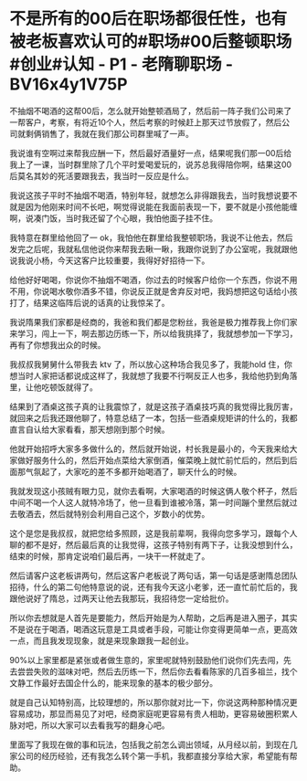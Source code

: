 # 不是所有的00后在职场都很任性，也有被老板喜欢认可的#职场#00后整顿职场#创业#认知 - P1 - 老隋聊职场 - BV16x4y1V75P

不抽烟不喝酒的这帮00后，怎么就开始整顿酒局了，然后前一阵子我们公司来了一帮客户，考察，有将近10个人，然后考察的时候赶上那天过节放假了，然后公司就剩俩销售了，我就在我们那公司群里喊了一声。

我说谁有空啊过来帮我应酬一下，然后最好酒量好一点，结果呢我们那一00后给我上了一课，当时群里除了几个平时爱喝爱玩的，说苏总我得陪你啊，结果这00后莫名其妙的死活要跟我去，我当时一反应是什么。

我说这孩子平时不抽烟不喝酒，特别年轻，就想怎么非得跟我去，当时我想说要不就是因为他刚来时间不长吧，啊觉得说能在我面前表现一下，要不就是小孩他能缠啊，说凑门饭，当时我还留了个心眼，我怕他面子挂不住。

我特意在群里给他回了一 ok，我怕他在群里给我整顿职场，我说不让他去，然后发完之后呢，我就私信他说你来帮我去瞅一瞅，我跟你说到了办公室呢，我就跟他说我说小杨，今天这客户比较重要，我得好好招待一下。

给他好好喝喝，你说你不抽烟不喝酒，你过去的时候客户给你一个东西，你说不用不用，你说喝水敬你酒多不错，你说反正就是舍弃反对吧，我妈想把这句话给小孩打了，结果这临阵后说的话真的让我惊呆了。

我说隋果我们家都是经商的，我爸和我们都是您粉丝，我爸是极力推荐我上你们家来学习，闯上一下，啊去那边历练一下，所以给我挑择了，我就想参加一下学习，再有了你想我出众的时候。

我叔叔我舅舅什么带我去 ktv 了，所以放心这种场合我见多了，我能hold 住，你想当时人家把话都说成这样了，我就想了我要不行啊反正人也多，我给他扔到角落里，让他吃顿饭就得了。

结果到了酒桌这孩子真的让我震惊了，就是这孩子酒桌技巧真的我觉得比我厉害，就回来之后我还跟他聊了，特意总结了一本，包括一些酒桌规矩讲的什么的，我都直言自认给大家看看，那天想刚到那个时候。

他就开始招呼大家多多做什么的，然后就开始说，村长我是最小的，今天我来给大家做好服务什么的，然后开始点菜给大家倒酒，催菜晚上就忙前忙后的，然后到后面那气氛起了，大家吃的差不多都开始喝酒了，聊天什么的时候。

我就发现这小孩贼有眼力见，就你去看啊，大家喝酒的时候这俩人敬个杯子，然后中间不喝一个人这人就特冷场了，他一旦看到谁被冷落，第一时间蹦个里然后就过去敬酒去，然后就特别会利用自己这个，岁数小的优势。

这个是您是我叔叔，就把您给多照顾，这是我前辈啊，我得向您多学习，跟每个人聊的都不是好，然后最后真的让我觉得，这孩子特别有两下子，让我没想到什么，结束的时候，那肯定说咱们最后再，一块干一杯就走了。

然后请客户这老板讲两句，然后这客户老板说了两句话，第一句话是感谢隋总团队招待，什么的第二句他特意说的说，还有我今天这小老爹，还一直忙前忙后的，我跟他说好了隋总，过两天让他去我那玩，我招待您一定给批价。

所以你去想就是人首先是要能力，然后开始是为人帮助，之后再是进入圈子，其实不是说在于喝酒，喝酒这玩意是工具或者手段，可能让你变得更简单一点，更高效一点，而且我发现现象，就是来现象跟我一起创业。

90%以上家里都是紧张或者做生意的，家里呢就特别鼓励他们说你们先去闯，先去尝尝失败的滋味对吧，然后去历练一下，然后你去看看陈家的几百多祖兰，找个文静工作最好去国企什么的，能来现象的基本的极少部分。

就是自己认知特别高，比较理想的，所以那你就对比一下，你说这两种那种情况更容易成功，那显而易见了对吧，经商家庭呢更容易有贵人相助，更容易破圈积累人脉对吧，所以大家可以去看我写的翻身心吧。

里面写了我现在做的事和玩法，包括我之前怎么调出领域，从月经以前，到现在几家公司的经历经验，还有我怎么转个第一手机，我都直接分享给大家，希望能有帮助。

